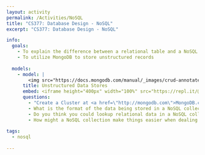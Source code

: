 ```yaml
---
layout: activity
permalink: /Activities/NoSQL
title: "CS377: Database Design - NoSQL"
excerpt: "CS377: Database Design - NoSQL"

info:
  goals: 
    - To explain the difference between a relational table and a NoSQL Collection
    - To utilize MongoDB to store unstructured records
    
  models:
    - model: |
        <img src="https://docs.mongodb.com/manual/_images/crud-annotated-collection.bakedsvg.svg" alt="MongoDB Collections from mongodb.com" />
      title: Unstructured Data Stores
      embed: <iframe height="400px" width="100%" src="https://repl.it/@BillJr99/PythonMongoDBExample?lite=true" scrolling="no" frameborder="no" allowtransparency="true" allowfullscreen="true" sandbox="allow-forms allow-pointer-lock allow-popups allow-same-origin allow-scripts allow-modals"></iframe>        
      questions:
        - "Create a Cluster at <a href=\"http://mongodb.com\">MongoDB.com</a>, and a user to access it.  Allow network access, and click the <code>Connect</code> button to obtain a database connection string.  The repl.it example code comments contain instructions on how to pass the database parameters (like the password) as environment variables, so that you do not have to embed them in your program code.  Run the given example against your collection."
        - What is the format of the data being stored in a NoSQL collection?
        - Do you think you could lookup relational data in a NoSQL collection?  Why or why not?
        - How might a NoSQL collection make things easier when dealing with a web service that communicates JSON between the browser and the server?
        
tags:
  - nosql
  
---
```



